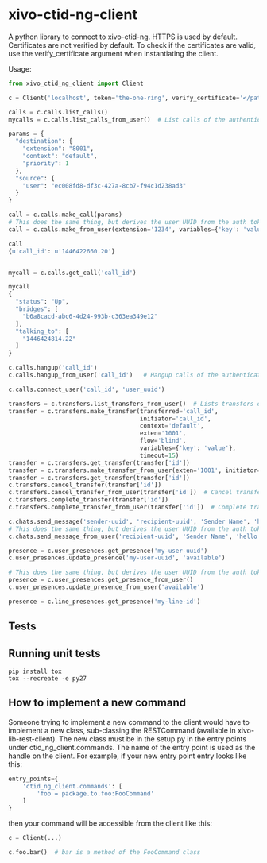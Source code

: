 xivo-ctid-ng-client
===================

A python library to connect to xivo-ctid-ng. HTTPS is used by default. Certificates are not verified by default. To check if the certificates are valid, use the verify_certificate argument when instantiating the client.

Usage:

```python
from xivo_ctid_ng_client import Client

c = Client('localhost', token='the-one-ring', verify_certificate='</path/to/trusted/certificate>')

calls = c.calls.list_calls()
mycalls = c.calls.list_calls_from_user()  # List calls of the authenticated user

params = {
  "destination": {
    "extension": "8001",
    "context": "default",
    "priority": 1
  },
  "source": {
    "user": "ec008fd8-df3c-427a-8cb7-f94c1d238ad3"
  }
}

call = c.calls.make_call(params)
# This does the same thing, but derives the user UUID from the auth token
call = c.calls.make_from_user(extension='1234', variables={'key': 'value'})

call
{u'call_id': u'1446422660.20'}


mycall = c.calls.get_call('call_id')

mycall
{
  "status": "Up",
  "bridges": [
    "b6a8cacd-abc6-4d24-993b-c363ea349e12"
  ],
  "talking_to": [
    "1446424814.22"
  ]
}

c.calls.hangup('call_id')
c.calls.hangup_from_user('call_id')   # Hangup calls of the authenticated user

c.calls.connect_user('call_id', 'user_uuid')

transfers = c.transfers.list_transfers_from_user()  # Lists transfers of the authenticated user
transfer = c.transfers.make_transfer(transferred='call_id',
                                     initiator='call_id',
                                     context='default',
                                     exten='1001',
                                     flow='blind',
                                     variables={'key': 'value'},
                                     timeout=15)
transfer = c.transfers.get_transfer(transfer['id'])
transfer = c.transfers.make_transfer_from_user(exten='1001', initiator='call-id', flow='blind', timeout=15)
transfer = c.transfers.get_transfer(transfer['id'])
c.transfers.cancel_transfer(transfer['id'])
c.transfers.cancel_transfer_from_user(transfer['id'])  # Cancel transfers of the authenticated user
c.transfers.complete_transfer(transfer['id'])
c.transfers.complete_transfer_from_user(transfer['id'])  # Complete transfers of the authenticated user

c.chats.send_message('sender-uuid', 'recipient-uuid', 'Sender Name', 'hello world!', to_xivo_uuid='optional-xivo-uuid')
# This does the same thing, but derives the user UUID from the auth token
c.chats.send_message_from_user('recipient-uuid', 'Sender Name', 'hello world!', to_xivo_uuid='optional-xivo-uuid')

presence = c.user_presences.get_presence('my-user-uuid')
c.user_presences.update_presence('my-user-uuid', 'available')

# This does the same thing, but derives the user UUID from the auth token
presence = c.user_presences.get_presence_from_user()
c.user_presences.update_presence_from_user('available')

presence = c.line_presences.get_presence('my-line-id')

```

## Tests

Running unit tests
------------------

```
pip install tox
tox --recreate -e py27
```

## How to implement a new command

Someone trying to implement a new command to the client would have to implement a new class, sub-classing the RESTCommand (available in xivo-lib-rest-client). The new class must be in the setup.py in the entry points under ctid_ng_client.commands. The name of the entry point is used as the handle on the client. For example, if your new entry point entry looks like this:

```python
entry_points={
    'ctid_ng_client.commands': [
        'foo = package.to.foo:FooCommand'
    ]
}
```

then your command will be accessible from the client like this:

```python
c = Client(...)

c.foo.bar()  # bar is a method of the FooCommand class
```
